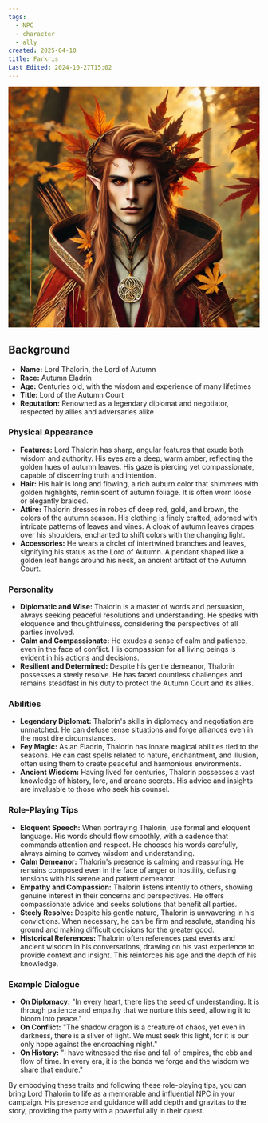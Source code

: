 ```yaml
---
tags:
  - NPC
  - character
  - ally
created: 2025-04-10
title: Farkris
Last Edited: 2024-10-27T15:02
---
```


  

![farkris.png](/images/farkris.png)

## Background

- **Name:** Lord Thalorin, the Lord of Autumn
- **Race:** Autumn Eladrin
- **Age:** Centuries old, with the wisdom and experience of many lifetimes
- **Title:** Lord of the Autumn Court
- **Reputation:** Renowned as a legendary diplomat and negotiator, respected by allies and adversaries alike

### Physical Appearance

- **Features:** Lord Thalorin has sharp, angular features that exude both wisdom and authority. His eyes are a deep, warm amber, reflecting the golden hues of autumn leaves. His gaze is piercing yet compassionate, capable of discerning truth and intention.
- **Hair:** His hair is long and flowing, a rich auburn color that shimmers with golden highlights, reminiscent of autumn foliage. It is often worn loose or elegantly braided.
- **Attire:** Thalorin dresses in robes of deep red, gold, and brown, the colors of the autumn season. His clothing is finely crafted, adorned with intricate patterns of leaves and vines. A cloak of autumn leaves drapes over his shoulders, enchanted to shift colors with the changing light.
- **Accessories:** He wears a circlet of intertwined branches and leaves, signifying his status as the Lord of Autumn. A pendant shaped like a golden leaf hangs around his neck, an ancient artifact of the Autumn Court.

### Personality

- **Diplomatic and Wise:** Thalorin is a master of words and persuasion, always seeking peaceful resolutions and understanding. He speaks with eloquence and thoughtfulness, considering the perspectives of all parties involved.
- **Calm and Compassionate:** He exudes a sense of calm and patience, even in the face of conflict. His compassion for all living beings is evident in his actions and decisions.
- **Resilient and Determined:** Despite his gentle demeanor, Thalorin possesses a steely resolve. He has faced countless challenges and remains steadfast in his duty to protect the Autumn Court and its allies.

### Abilities

- **Legendary Diplomat:** Thalorin's skills in diplomacy and negotiation are unmatched. He can defuse tense situations and forge alliances even in the most dire circumstances.
- **Fey Magic:** As an Eladrin, Thalorin has innate magical abilities tied to the seasons. He can cast spells related to nature, enchantment, and illusion, often using them to create peaceful and harmonious environments.
- **Ancient Wisdom:** Having lived for centuries, Thalorin possesses a vast knowledge of history, lore, and arcane secrets. His advice and insights are invaluable to those who seek his counsel.

### Role-Playing Tips

- **Eloquent Speech:** When portraying Thalorin, use formal and eloquent language. His words should flow smoothly, with a cadence that commands attention and respect. He chooses his words carefully, always aiming to convey wisdom and understanding.
- **Calm Demeanor:** Thalorin's presence is calming and reassuring. He remains composed even in the face of anger or hostility, defusing tensions with his serene and patient demeanor.
- **Empathy and Compassion:** Thalorin listens intently to others, showing genuine interest in their concerns and perspectives. He offers compassionate advice and seeks solutions that benefit all parties.
- **Steely Resolve:** Despite his gentle nature, Thalorin is unwavering in his convictions. When necessary, he can be firm and resolute, standing his ground and making difficult decisions for the greater good.
- **Historical References:** Thalorin often references past events and ancient wisdom in his conversations, drawing on his vast experience to provide context and insight. This reinforces his age and the depth of his knowledge.

### Example Dialogue

- **On Diplomacy:** "In every heart, there lies the seed of understanding. It is through patience and empathy that we nurture this seed, allowing it to bloom into peace."
- **On Conflict:** "The shadow dragon is a creature of chaos, yet even in darkness, there is a sliver of light. We must seek this light, for it is our only hope against the encroaching night."
- **On History:** "I have witnessed the rise and fall of empires, the ebb and flow of time. In every era, it is the bonds we forge and the wisdom we share that endure."

By embodying these traits and following these role-playing tips, you can bring Lord Thalorin to life as a memorable and influential NPC in your campaign. His presence and guidance will add depth and gravitas to the story, providing the party with a powerful ally in their quest.